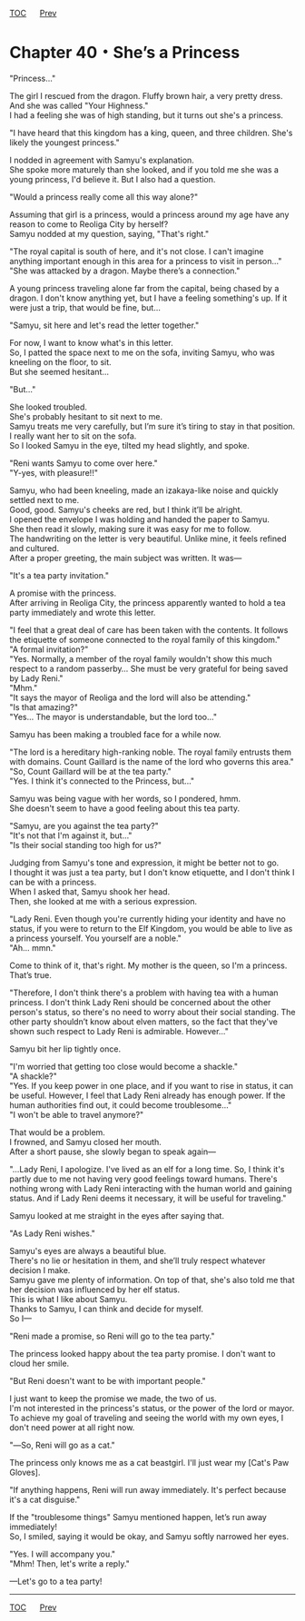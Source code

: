 [TOC](../readme.md)&nbsp;&nbsp;&nbsp;&nbsp;&nbsp;&nbsp;[Prev](Section_0039.md)&nbsp;&nbsp;&nbsp;&nbsp;&nbsp;&nbsp;



# Chapter 40・She’s a Princess

"Princess…"  
  
The girl I rescued from the dragon. Fluffy brown hair, a very pretty
dress. And she was called "Your Highness."  
I had a feeling she was of high standing, but it turns out she's a
princess.  
  
"I have heard that this kingdom has a king, queen, and three children.
She's likely the youngest princess."  
  
I nodded in agreement with Samyu's explanation.  
She spoke more maturely than she looked, and if you told me she was a
young princess, I'd believe it. But I also had a question.  
  
"Would a princess really come all this way alone?"  
  
Assuming that girl is a princess, would a princess around my age have
any reason to come to Reoliga City by herself?  
Samyu nodded at my question, saying, "That's right."  
  
"The royal capital is south of here, and it's not close. I can't imagine
anything important enough in this area for a princess to visit in
person…"  
"She was attacked by a dragon. Maybe there’s a connection."  
  
A young princess traveling alone far from the capital, being chased by a
dragon. I don't know anything yet, but I have a feeling something's up.
If it were just a trip, that would be fine, but…  
  
"Samyu, sit here and let's read the letter together."  
  
For now, I want to know what's in this letter.  
So, I patted the space next to me on the sofa, inviting Samyu, who was
kneeling on the floor, to sit.  
But she seemed hesitant…  
  
"But…"  
  
She looked troubled.  
She's probably hesitant to sit next to me.  
Samyu treats me very carefully, but I’m sure it’s tiring to stay in that
position. I really want her to sit on the sofa.  
So I looked Samyu in the eye, tilted my head slightly, and spoke.  
  
"Reni wants Samyu to come over here."  
"Y-yes, with pleasure!!"  
  
Samyu, who had been kneeling, made an izakaya-like noise and quickly
settled next to me.  
Good, good. Samyu's cheeks are red, but I think it’ll be alright.  
I opened the envelope I was holding and handed the paper to Samyu.  
She then read it slowly, making sure it was easy for me to follow.  
The handwriting on the letter is very beautiful. Unlike mine, it feels
refined and cultured.  
After a proper greeting, the main subject was written. It was—  
  
"It's a tea party invitation."  
  
A promise with the princess.  
After arriving in Reoliga City, the princess apparently wanted to hold a
tea party immediately and wrote this letter.  
  
"I feel that a great deal of care has been taken with the contents. It
follows the etiquette of someone connected to the royal family of this
kingdom."  
"A formal invitation?"  
"Yes. Normally, a member of the royal family wouldn't show this much
respect to a random passerby… She must be very grateful for being saved
by Lady Reni."  
"Mhm."  
"It says the mayor of Reoliga and the lord will also be attending."  
"Is that amazing?"  
"Yes… The mayor is understandable, but the lord too…"  
  
Samyu has been making a troubled face for a while now.  
  
"The lord is a hereditary high-ranking noble. The royal family entrusts
them with domains. Count Gaillard is the name of the lord who governs
this area."  
"So, Count Gaillard will be at the tea party."  
"Yes. I think it's connected to the Princess, but..."  
  
Samyu was being vague with her words, so I pondered, hmm.  
She doesn't seem to have a good feeling about this tea party.  
  
"Samyu, are you against the tea party?"  
"It's not that I'm against it, but…"  
"Is their social standing too high for us?"  
  
Judging from Samyu's tone and expression, it might be better not to
go.  
I thought it was just a tea party, but I don't know etiquette, and I
don't think I can be with a princess.  
When I asked that, Samyu shook her head.  
Then, she looked at me with a serious expression.  
  
"Lady Reni. Even though you're currently hiding your identity and have
no status, if you were to return to the Elf Kingdom, you would be able
to live as a princess yourself. You yourself are a noble."  
"Ah… mmn."  
  
Come to think of it, that's right. My mother is the queen, so I'm a
princess. That’s true.  
  
"Therefore, I don't think there's a problem with having tea with a human
princess. I don't think Lady Reni should be concerned about the other
person's status, so there's no need to worry about their social
standing. The other party shouldn’t know about elven matters, so the
fact that they've shown such respect to Lady Reni is admirable.
However…"  
  
Samyu bit her lip tightly once.  
  
"I'm worried that getting too close would become a shackle."  
"A shackle?"  
"Yes. If you keep power in one place, and if you want to rise in status,
it can be useful. However, I feel that Lady Reni already has enough
power. If the human authorities find out, it could become
troublesome…"  
"I won't be able to travel anymore?"  
  
That would be a problem.  
I frowned, and Samyu closed her mouth.  
After a short pause, she slowly began to speak again—  
  
"…Lady Reni, I apologize. I've lived as an elf for a long time. So, I
think it's partly due to me not having very good feelings toward humans.
There's nothing wrong with Lady Reni interacting with the human world
and gaining status. And if Lady Reni deems it necessary, it will be
useful for traveling."  
  
Samyu looked at me straight in the eyes after saying that.  
  
"As Lady Reni wishes."  
  
Samyu's eyes are always a beautiful blue.  
There's no lie or hesitation in them, and she’ll truly respect whatever
decision I make.  
Samyu gave me plenty of information. On top of that, she's also told me
that her decision was influenced by her elf status.  
This is what I like about Samyu.  
Thanks to Samyu, I can think and decide for myself.  
So I—  
  
"Reni made a promise, so Reni will go to the tea party."  
  
The princess looked happy about the tea party promise. I don't want to
cloud her smile.  
  
"But Reni doesn't want to be with important people."  
  
I just want to keep the promise we made, the two of us.  
I'm not interested in the princess's status, or the power of the lord or
mayor.  
To achieve my goal of traveling and seeing the world with my own eyes, I
don't need power at all right now.  
  
"―So, Reni will go as a cat."  
  
The princess only knows me as a cat beastgirl. I'll just wear my \[Cat's
Paw Gloves\].  
  
"If anything happens, Reni will run away immediately. It's perfect
because it's a cat disguise."  
  
If the "troublesome things" Samyu mentioned happen, let’s run away
immediately!  
So, I smiled, saying it would be okay, and Samyu softly narrowed her
eyes.  
  
"Yes. I will accompany you."  
"Mhm! Then, let's write a reply."  
  
—Let's go to a tea party!  
  
  
  


---
[TOC](../readme.md)&nbsp;&nbsp;&nbsp;&nbsp;&nbsp;&nbsp;[Prev](Section_0039.md)&nbsp;&nbsp;&nbsp;&nbsp;&nbsp;&nbsp;

